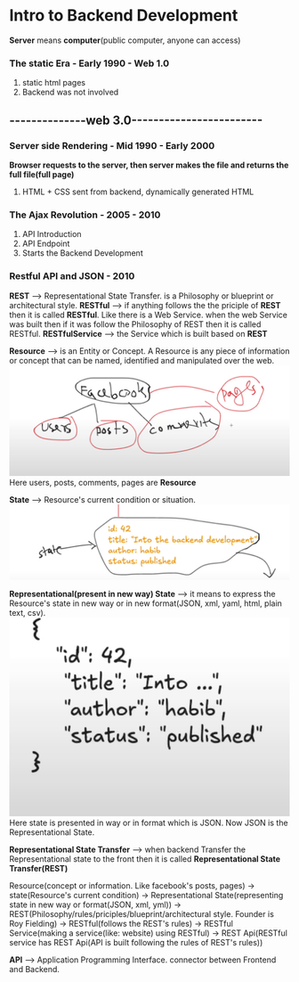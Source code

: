 # Intro to Backend Development

**Server** means **computer**(public computer, anyone can access)

### The static Era - Early 1990 - Web 1.0
1) static html pages
2) Backend was not involved

## --------------web 3.0------------------------
### Server side Rendering - Mid 1990 - Early 2000
**Browser requests to the server, then server makes the file and returns the full file(full page)**
1) HTML + CSS sent from backend, dynamically generated HTML

### The Ajax Revolution - 2005 - 2010
1) API Introduction
2) API Endpoint
3) Starts the Backend Development

### Restful API and JSON - 2010
**REST** --> Representational State Transfer. is a Philosophy or blueprint or architectural style.
**RESTful** --> if anything follows the the priciple of **REST** then it is called **RESTful**.
Like there is a Web Service. when the web Service was built then if it was follow the Philosophy of REST then it is called RESTful.
**RESTfulService** --> the Service which is built based on **REST**

**Resource** --> is an Entity or Concept. A Resource is any piece of information or concept that can be named, identified and manipulated over the web.
![Resource](assets/image.png)
Here users, posts, comments, pages are **Resource**

**State** --> Resource's current condition or situation.
![State](assets/image%20copy.png)

**Representational(present in new way) State** --> it means to express the Resource's state in new way or in new format(JSON, xml, yaml, html, plain text, csv).
![Representational State](assets/image%20copy%202.png)
Here state is presented in way or in format which is JSON. Now JSON is the Representational State.

**Representational State Transfer** --> when backend Transfer the Representational state to the front then it is called **Representational State Transfer(REST)**


Resource(concept or information. Like facebook's posts, pages) -> state(Resource's current condition) -> Representational State(representing state in new way or format(JSON, xml, yml)) -> REST(Philosophy/rules/priciples/blueprint/architectural style. Founder is Roy Fielding) -> RESTful(follows the REST's rules) -> RESTful Service(making a service(like: website) using RESTful) -> REST Api(RESTful service has REST Api(API is built following the rules of REST's rules))

**API** --> Application Programming Interface. connector between Frontend and Backend.